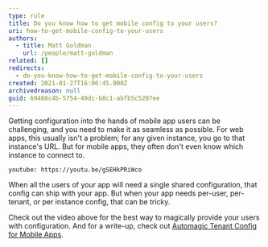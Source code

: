 ```yaml
---
type: rule
title: Do you know how to get mobile config to your users?
uri: how-to-get-mobile-config-to-your-users
authors:
  - title: Matt Goldman
    url: /people/matt-goldman
related: []
redirects:
  - do-you-know-how-to-get-mobile-config-to-your-users
created: 2021-01-27T16:06:45.000Z
archivedreason: null
guid: 69460c4b-5754-49dc-b8c1-abfb5c5207ee
---
```


Getting configuration into the hands of mobile app users can be challenging, and you need to make it as seamless as possible. For web apps, this usually isn't a problem; for any given instance, you go to that instance's URL. But for mobile apps, they often don't even know which instance to connect to.

<!--endintro-->

`youtube: https://youtu.be/gSEHkPRiWco`

When all the users of your app will need a single shared configuration, that config can ship with your app. But when your app needs per-user, per-tenant, or per instance config, that can be tricky.

Check out the video above for the best way to magically provide your users with configuration. And for a write-up, check out [Automagic Tenant Config for Mobile Apps](https://goforgoldman.com/posts/automagic-mobile-config/).
